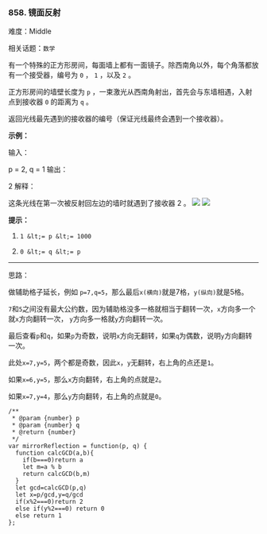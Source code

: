 ### 858. 镜面反射

难度：Middle

相关话题：`数学`

有一个特殊的正方形房间，每面墙上都有一面镜子。除西南角以外，每个角落都放有一个接受器，编号为 `0` ， `1` ，以及 `2` 。



正方形房间的墙壁长度为 `p` ，一束激光从西南角射出，首先会与东墙相遇，入射点到接收器  `0`  的距离为  `q`  。



返回光线最先遇到的接收器的编号（保证光线最终会遇到一个接收器）。







 **示例：** 



输入： 

p = 2, q = 1
输出： 

2
解释： 

这条光线在第一次被反射回左边的墙时就遇到了接收器 2 。
![](https://ibb.co/mYSFJT)
![](https://aliyun-lc-upload.oss-cn-hangzhou.aliyuncs.com/aliyun-lc-upload/uploads/2018/06/22/reflection.png)






 **提示：** 





1.  `1 &lt;= p &lt;= 1000` 

2.  `0 &lt;= q &lt;= p` 






-----

思路：

做辅助格子延长，例如 `p=7,q=5`，那么最后`x(横向)`就是7格，`y(纵向)`就是5格。

`7`和`5`之间没有最大公约数，因为辅助格没多一格就相当于翻转一次，`x`方向多一个就`x`方向翻转一次，
`y`方向多一格就`y`方向翻转一次。

最后查看`p`和`q`，如果`p`为奇数，说明`x`方向无翻转，如果`q`为偶数，说明`y`方向翻转一次。

此处`x=7,y=5`，两个都是奇数，因此`x`，`y`无翻转，右上角的点还是`1`。

如果`x=6,y=5`，那么`x`方向翻转，右上角的点就是`2`。

如果`x=7,y=4`，那么`y`方向翻转，右上角的点就是`0`。


```
/**
 * @param {number} p
 * @param {number} q
 * @return {number}
 */
var mirrorReflection = function(p, q) {
  function calcGCD(a,b){
    if(b===0)return a
    let m=a % b
    return calcGCD(b,m)
  }
  let gcd=calcGCD(p,q)
  let x=p/gcd,y=q/gcd
  if(x%2===0)return 2
  else if(y%2===0) return 0
  else return 1
};



```
